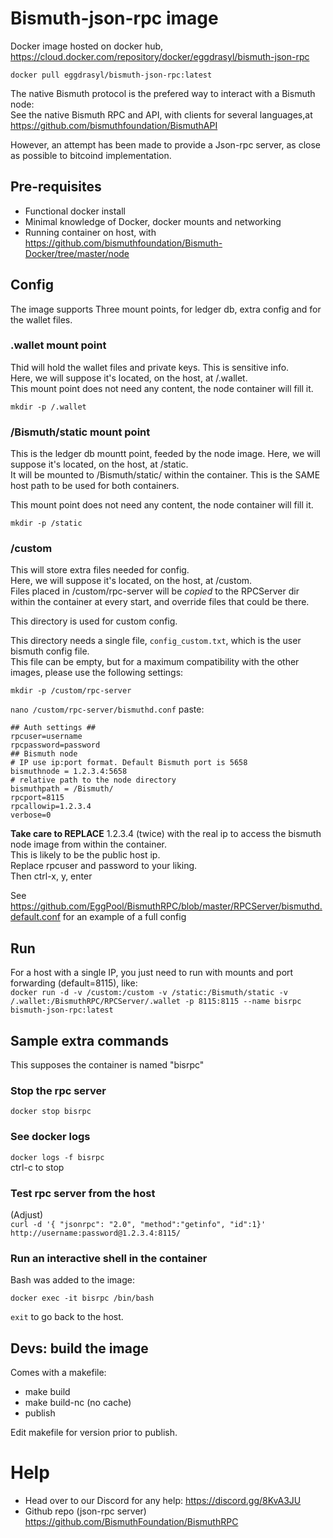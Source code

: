 # Bismuth-json-rpc image

Docker image hosted on docker hub, https://cloud.docker.com/repository/docker/eggdrasyl/bismuth-json-rpc

`docker pull eggdrasyl/bismuth-json-rpc:latest`

The native Bismuth protocol is the prefered way to interact with a Bismuth node:  
See the native Bismuth RPC and API, with clients for several languages,at https://github.com/bismuthfoundation/BismuthAPI

However, an attempt has been made to provide a Json-rpc server, as close as possible to bitcoind implementation.

## Pre-requisites

- Functional docker install
- Minimal knowledge of Docker, docker mounts and networking
- Running container on host, with https://github.com/bismuthfoundation/Bismuth-Docker/tree/master/node

## Config

The image supports Three mount points, for ledger db, extra config and for the wallet files.

### .wallet mount point

Thid will hold the wallet files and private keys. This is sensitive info.  
Here, we will suppose it's located, on the host, at /.wallet.  
This mount point does not need any content, the node container will fill it.

`mkdir -p /.wallet`

### /Bismuth/static mount point

This is the ledger db mountt point, feeded by the node image.
Here, we will suppose it's located, on the host, at /static.  
It will be mounted to /Bismuth/static/ within the container. This is the SAME host path to be used for both containers.

This mount point does not need any content, the node container will fill it.

`mkdir -p /static`

### /custom

This will store extra files needed for config.  
Here, we will suppose it's located, on the host, at /custom.  
Files placed in /custom/rpc-server will be *copied* to the RPCServer dir within the container at every start, and override files that could be there.

This directory is used for custom config.

This directory needs a single file, `config_custom.txt`, which is the user bismuth config file.   
This file can be empty, but for a maximum compatibility with the other images, please use the following settings:

`mkdir -p /custom/rpc-server`

`nano /custom/rpc-server/bismuthd.conf`
paste:  
```
## Auth settings ##
rpcuser=username
rpcpassword=password
## Bismuth node
# IP use ip:port format. Default Bismuth port is 5658
bismuthnode = 1.2.3.4:5658
# relative path to the node directory
bismuthpath = /Bismuth/
rpcport=8115
rpcallowip=1.2.3.4
verbose=0
```
**Take care to REPLACE** 1.2.3.4 (twice) with the real ip to access the bismuth node image from within the container.  
This is likely to be the public host ip.  
Replace rpcuser and password to your liking.  
Then ctrl-x, y, enter

See https://github.com/EggPool/BismuthRPC/blob/master/RPCServer/bismuthd.default.conf for an example of a full config

## Run

For a host with a single IP, you just need to run with mounts and port forwarding (default=8115), like:  
`docker run -d -v /custom:/custom -v /static:/Bismuth/static -v /.wallet:/BismuthRPC/RPCServer/.wallet -p 8115:8115 --name bisrpc bismuth-json-rpc:latest`


## Sample extra commands

This supposes the container is named "bisrpc"

### Stop the rpc server

`docker stop bisrpc`  

### See docker logs

`docker logs -f bisrpc`  
ctrl-c to stop

### Test rpc server from the host

(Adjust)  
`curl -d '{ "jsonrpc": "2.0", "method":"getinfo", "id":1}' http://username:password@1.2.3.4:8115/`

### Run an interactive shell in the container

Bash was added to the image:

`docker exec -it bisrpc /bin/bash`  

`exit` to go back to the host.

## Devs: build the image

Comes with a makefile:  
- make build  
- make build-nc  (no cache)  
- publish

Edit makefile for version prior to publish.

# Help

- Head over to our Discord for any help: https://discord.gg/8KvA3JU
- Github repo (json-rpc server) https://github.com/BismuthFoundation/BismuthRPC
